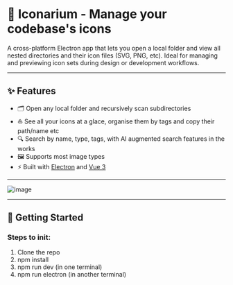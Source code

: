 # 📁 Iconarium - Manage your codebase's icons

A cross-platform Electron app that lets you open a local folder and view all nested directories and their icon files (SVG, PNG, etc). Ideal for managing and previewing icon sets during design or development workflows.

---

## ✨ Features

- 🗂 Open any local folder and recursively scan subdirectories
- ⛵ See all your icons at a glace, organise them by tags and copy their path/name etc
- 🔍 Search by name, type, tags, with AI augmented search features in the works
- 🖼 Supports most image types
- ⚡ Built with [Electron](https://www.electronjs.org/) and [Vue 3](https://vuejs.org/)

---

![image](https://github.com/user-attachments/assets/7405bb12-d774-4029-bc98-f1c593801ae1)

---

## 🚀 Getting Started

### Steps to init:

1. Clone the repo
2. npm install
3. npm run dev (in one terminal)
4. npm run electron (in another terminal)
